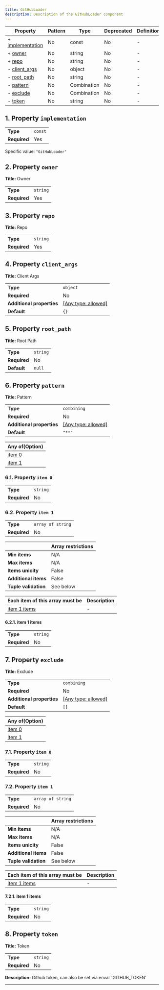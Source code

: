 ```yaml
---
title: GitHubLoader
description: Description of the GitHubLoader component
---
```


| Property                             | Pattern | Type        | Deprecated | Definition | Title/Description |
| ------------------------------------ | ------- | ----------- | ---------- | ---------- | ----------------- |
| + [implementation](#implementation ) | No      | const       | No         | -          | -                 |
| + [owner](#owner )                   | No      | string      | No         | -          | Owner             |
| + [repo](#repo )                     | No      | string      | No         | -          | Repo              |
| - [client_args](#client_args )       | No      | object      | No         | -          | Client Args       |
| - [root_path](#root_path )           | No      | string      | No         | -          | Root Path         |
| - [pattern](#pattern )               | No      | Combination | No         | -          | Pattern           |
| - [exclude](#exclude )               | No      | Combination | No         | -          | Exclude           |
| - [token](#token )                   | No      | string      | No         | -          | Token             |

## <a name="implementation"></a>1. Property `implementation`

|              |         |
| ------------ | ------- |
| **Type**     | `const` |
| **Required** | Yes     |

Specific value: `"GitHubLoader"`

## <a name="owner"></a>2. Property `owner`

**Title:** Owner

|              |          |
| ------------ | -------- |
| **Type**     | `string` |
| **Required** | Yes      |

## <a name="repo"></a>3. Property `repo`

**Title:** Repo

|              |          |
| ------------ | -------- |
| **Type**     | `string` |
| **Required** | Yes      |

## <a name="client_args"></a>4. Property `client_args`

**Title:** Client Args

|                           |                                                                           |
| ------------------------- | ------------------------------------------------------------------------- |
| **Type**                  | `object`                                                                  |
| **Required**              | No                                                                        |
| **Additional properties** | [[Any type: allowed]](# "Additional Properties of any type are allowed.") |
| **Default**               | `{}`                                                                      |

## <a name="root_path"></a>5. Property `root_path`

**Title:** Root Path

|              |          |
| ------------ | -------- |
| **Type**     | `string` |
| **Required** | No       |
| **Default**  | `null`   |

## <a name="pattern"></a>6. Property `pattern`

**Title:** Pattern

|                           |                                                                           |
| ------------------------- | ------------------------------------------------------------------------- |
| **Type**                  | `combining`                                                               |
| **Required**              | No                                                                        |
| **Additional properties** | [[Any type: allowed]](# "Additional Properties of any type are allowed.") |
| **Default**               | `"**"`                                                                    |

| Any of(Option)              |
| --------------------------- |
| [item 0](#pattern_anyOf_i0) |
| [item 1](#pattern_anyOf_i1) |

### <a name="pattern_anyOf_i0"></a>6.1. Property `item 0`

|              |          |
| ------------ | -------- |
| **Type**     | `string` |
| **Required** | No       |

### <a name="pattern_anyOf_i1"></a>6.2. Property `item 1`

|              |                   |
| ------------ | ----------------- |
| **Type**     | `array of string` |
| **Required** | No                |

|                      | Array restrictions |
| -------------------- | ------------------ |
| **Min items**        | N/A                |
| **Max items**        | N/A                |
| **Items unicity**    | False              |
| **Additional items** | False              |
| **Tuple validation** | See below          |

| Each item of this array must be         | Description |
| --------------------------------------- | ----------- |
| [item 1 items](#pattern_anyOf_i1_items) | -           |

#### <a name="autogenerated_heading_1"></a>6.2.1. item 1 items

|              |          |
| ------------ | -------- |
| **Type**     | `string` |
| **Required** | No       |

## <a name="exclude"></a>7. Property `exclude`

**Title:** Exclude

|                           |                                                                           |
| ------------------------- | ------------------------------------------------------------------------- |
| **Type**                  | `combining`                                                               |
| **Required**              | No                                                                        |
| **Additional properties** | [[Any type: allowed]](# "Additional Properties of any type are allowed.") |
| **Default**               | `[]`                                                                      |

| Any of(Option)              |
| --------------------------- |
| [item 0](#exclude_anyOf_i0) |
| [item 1](#exclude_anyOf_i1) |

### <a name="exclude_anyOf_i0"></a>7.1. Property `item 0`

|              |          |
| ------------ | -------- |
| **Type**     | `string` |
| **Required** | No       |

### <a name="exclude_anyOf_i1"></a>7.2. Property `item 1`

|              |                   |
| ------------ | ----------------- |
| **Type**     | `array of string` |
| **Required** | No                |

|                      | Array restrictions |
| -------------------- | ------------------ |
| **Min items**        | N/A                |
| **Max items**        | N/A                |
| **Items unicity**    | False              |
| **Additional items** | False              |
| **Tuple validation** | See below          |

| Each item of this array must be         | Description |
| --------------------------------------- | ----------- |
| [item 1 items](#exclude_anyOf_i1_items) | -           |

#### <a name="autogenerated_heading_2"></a>7.2.1. item 1 items

|              |          |
| ------------ | -------- |
| **Type**     | `string` |
| **Required** | No       |

## <a name="token"></a>8. Property `token`

**Title:** Token

|              |          |
| ------------ | -------- |
| **Type**     | `string` |
| **Required** | No       |

**Description:** Github token, can also be set via envar 'GITHUB_TOKEN'

----------------------------------------------------------------------------------------------------------------------------
